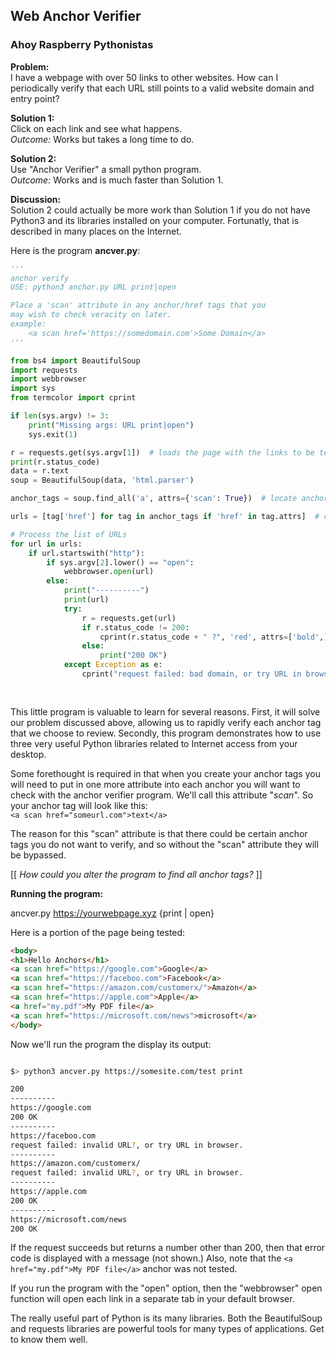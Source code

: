 ## Web Anchor Verifier

### Ahoy Raspberry Pythonistas

__Problem:__  
I have a webpage with over 50 links to other websites.
How can I periodically verify that each URL still points
to a valid website domain and entry point?

__Solution 1:__  
Click on each link and see what happens.  
_Outcome:_ Works but takes a long time to do.

__Solution 2:__  
Use "Anchor Verifier" a small python program.  
_Outcome:_ Works and is much faster than Solution 1.

__Discussion:__  
Solution 2 could actually be more work than Solution 1 if
you do not have Python3 and its libraries installed on your computer.
Fortunatly, that is described in many places on the Internet.

Here is the program __ancver.py__:  
```python
'''
anchor verify
USE: python3 anchor.py URL print|open

Place a 'scan' attribute in any anchor/href tags that you
may wish to check veracity on later.
example:
    <a scan href='https://somedomain.com'>Some Domain</a>
'''

from bs4 import BeautifulSoup
import requests
import webbrowser
import sys
from termcolor import cprint

if len(sys.argv) != 3:
    print("Missing args: URL print|open")
    sys.exit(1)

r = requests.get(sys.argv[1])  # loads the page with the links to be tested
print(r.status_code)
data = r.text
soup = BeautifulSoup(data, 'html.parser')

anchor_tags = soup.find_all('a', attrs={'scan': True})  # locate anchor tags with "scan" attribute

urls = [tag['href'] for tag in anchor_tags if 'href' in tag.attrs]  # create list of URLs

# Process the list of URLs
for url in urls:
    if url.startswith("http"):
        if sys.argv[2].lower() == "open":
            webbrowser.open(url)
        else:
            print("----------")
            print(url)
            try:
                r = requests.get(url)
                if r.status_code != 200:
                    cprint(r.status_code + " ?", 'red', attrs=['bold',])
                else:
                    print("200 OK")
            except Exception as e:
                cprint("request failed: bad domain, or try URL in browser.",
                                                                           'red',
                                                                           attrs=['bold',])

```

This little program is valuable to learn for several reasons. 
First, it will solve our problem discussed above, allowing us to rapidly 
verify each anchor tag that we choose to review. Secondly, this program
demonstrates how to use three very useful Python libraries related to 
Internet access from your desktop.

Some forethought is required in that when you create your anchor tags you will
need to put in one more attribute into each anchor you will want to check with
the anchor verifier program. We'll call this attribute "_scan_". So your anchor tag
will look like this:  
  `<a scan href="someurl.com">text</a>`

The reason for this "scan" attribute is that there could be certain anchor tags you do not want
to verify, and so without the "scan" attribute they will be bypassed.

>
[[ _How could you alter the program to find all anchor tags?_ ]]

__Running the program:__  

ancver.py https://yourwebpage.xyz {print | open}

Here is a portion of the page being tested:  
```html
<body>
<h1>Hello Anchors</h1>
<a scan href="https://google.com">Google</a>
<a scan href="https://faceboo.com">Facebook</a>
<a scan href="https://amazon.com/customerx/">Amazon</a>
<a scan href="https://apple.com">Apple</a>
<a href="my.pdf">My PDF file</a>
<a scan href="https://microsoft.com/news">microsoft</a>
</body>

```

Now we'll run the program the display its output:  
```bash

$> python3 ancver.py https://somesite.com/test print

```
```bash
200
----------
https://google.com
200 OK
----------
https://faceboo.com
request failed: invalid URL?, or try URL in browser.
----------
https://amazon.com/customerx/
request failed: invalid URL?, or try URL in browser.
----------
https://apple.com
200 OK
----------
https://microsoft.com/news
200 OK

```
If the request succeeds but returns a number other than 200, then
that error code is displayed with a message (not shown.)
Also, note that the `<a href="my.pdf">My PDF file</a>` anchor was not
tested.

If you run the program with the "open" option, then the "webbrowser" open function
will open each link in a separate tab in your default browser.

The really useful part of Python is its many libraries.
Both the BeautifulSoup and requests libraries are powerful tools for many
types of applications. Get to know them well.


